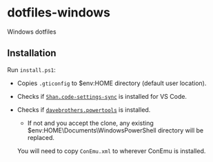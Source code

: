 # dotfiles-windows
Windows dotfiles

## Installation
Run `install.ps1`:
- Copies `.gticonfig` to $env:HOME directory (default user location).
- Checks if [`Shan.code-settings-sync`](https://marketplace.visualstudio.com/items?itemName=Shan.code-settings-sync) is installed for VS Code.
- Checks if [`davebrothers.powertools`](https://github.com/davebrothers/PowerTools) is installed.
  - If not and you accept the clone, any existing $env:HOME\Documents\WindowsPowerShell directory will be replaced.
  
  You will need to copy `ConEmu.xml` to wherever ConEmu is installed.
